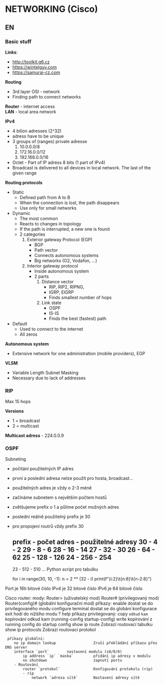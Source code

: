 # NETWORKING (Cisco)

## EN

### Basic stuff

**Links**:
- http://toolkit.g6.cz
- https://wintelguy.com
- https://samuraj-cz.com

**Routing**
- 3rd layer OSI - network
- Finding path to connect networks

**Router** - internet access  
**LAN** - local area network  

**IPv4** 
- 4 bilion adresses (2^32)
- adress have to be unique
- 3 groups of (ranges) private adresse
	1. 10.0.0.0/8
	2. 172.16.0.0/12
	3. 192.168.0.0/16
- Octet - Part of IP adress 8 bits (1 part of IPv4)
- Broadcast is delivered to all devices in local network. The last of the given range

**Routing protocols**
- Static 
	- Defined path from A to B
	- When the connection is lost, the path disappears
	- Use only for small networks
- Dynamic
	- The most common
	- Reacts to changes in topology
	- If the path is interrupted, a new one is found
	- 2 categories
		1. Exterior gateway Protocol (EGP)
			- BGP
			- Path vector
			- Connects autonomous systems
			- Big networks (O2, Vodafon, ...)
		2. Interior gateway protocol
			- Inside autonomous system
			- 2 parts
				1. Distance vector
					- RIP, RIP2, RIPNG,
					- IGRP, EIGRP
					- Finds smallest number of hops
				2. Link state
					- OSPF
					- IS-IS
					- Finds the best (fastest) path
- Default
	- Used to connect to the internet
	- All zeros

**Autonomous system**
- Extensive network for one administration (mobile providers), EGP

**VLSM**
- Variable Length Subnet Masking
- Necessary due to lack of addresses

### RIP

Max 15 hops

**Versions**
- 1 = broadcast
- 2 = multicast

**Multicast adress** - 224.0.0.9

### OSPF


Subneting
  - počítání použitelných IP adres
  - první a poslední adresa nelze použít pro hosta, broadcast...
  - použitelných adres je vždy o 2-3 méně
  - začínáme subnetem s největším počtem hostů
  - zvětšujeme prefix o 1 a půlíme počet možných adres
  - poslední reálně použitelný prefix je 30
  - pro propojení routrů vždy prefix 30

  	prefix - počet adres - použitelné adresy
	30     - 4           - 2
	29     - 8           - 6
    28     - 16          - 14
	27     - 32          - 30
	26     - 64          - 62
	25     - 128         - 126
	24     - 256         - 254
    --------------------------------------
	23     - 512         - 510
	...
	Python script pro tabulku
	
	for i in range(30, 10, -1):
   		n = 2 ** (32 - i)
    	print(f"{i:2}\t{n:8}\t{n-2:8}")

Port je 16ti bitové číslo
IPv4 je 32 bitové číslo
IPv6 je 64 bitové číslo

Cisco router:
	mody:
		Router> 		(uživatelský mod)
		Router# 		(privilegovaný mod)
		Router(config)# (globální konfigurační mod)
	příkazy:
		enable					dostat se do privilegovaného modu
		configure terminal		dostat se do globání konfigurace
		exit					hodí do nižšího modu
		?						help
	 příkazy privilegovaný:
		copy `odkud` `kam`			kopírování odkud kam (running-config startup-config)
		write						kopírování z running config do startup config
		show ip route				Zobrazí routovací tabulku
		show ip protocols			Zobrazí routovací protokol

	 příkazy globální:
		no ip domain lookup					Zruší překládání příkazu přes DNS server
		interface `port`		nastavení modulu (s0/0/0)
			ip address `ip` `maska`			přidání ip adresy v modulu
			no shutdown						zapnutí portu
		- Routování
			router `protokol`				Konfiguvání protokolu (rip)
			- rip
				network `adresa sítě`		Nastavení adresy sítě
